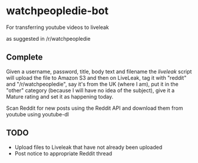 watchpeopledie-bot
==================

For transferring youtube videos to liveleak

as suggested in /r/watchpeopledie

Complete
--------

Given a username, password, title, body text and filename the *liveleak* script will upload the file to Amazon S3 and then on LiveLeak, tag it with "reddit" and "/r/watchpeopledie", say it's from the UK (where I am), put it in the "other" category (because I will have no idea of the subject), give it a Mature rating and set it as happening today.

Scan Reddit for new posts using the Reddit API and download them from youtube using youtube-dl

TODO
----

* Upload files to Liveleak that have not already been uploaded
* Post notice to appropriate Reddit thread